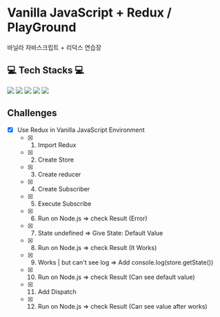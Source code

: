 # Vanilla JavaScript + Redux / PlayGround
바닐라 자바스크립트 + 리덕스 연습장

## 💻 Tech Stacks 💻

<img src="https://img.shields.io/badge/Html5-E34F26?style=flat-square&logo=Html5&logoColor=white"/> <img src="https://img.shields.io/badge/CSS-1572B6?style=flat-square&logo=CSS3&logoColor=white"> <img src="https://img.shields.io/badge/JavaScript-F7DF1E?style=flat-square&logo=JavaScript&logoColor=white"/> <img src="https://img.shields.io/badge/Redux-764ABC?style=flat-square&logo=Redux&logoColor=white"/> <img src="https://img.shields.io/badge/Git_Hub-000?style=flat-square&logo=GitHub&logoColor=white"/>


## Challenges

- [x] Use Redux in Vanilla JavaScript Environment
  - [X] 1. Import Redux
  - [X] 2. Create Store
  - [X] 3. Create reducer
  - [X] 4. Create Subscriber
  - [X] 5. Execute Subscribe
  - [X] 6. Run on Node.js => check Result (Error)
  - [x] 7. State undefined => Give State: Default Value
  - [x] 8. Run on Node.js => check Result (It Works)
  - [x] 9. Works | but can't see log => Add console.log(store.getState())
  - [x] 10. Run on Node.js => check Result (Can see default value)
  - [x] 11. Add Dispatch
  - [x] 12. Run on Node.js => check Result (Can see value after works)